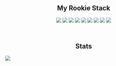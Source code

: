 
<h2 align = "center"> My Rookie Stack </h2>
    <p align = "center">
        <img src = "https://img.shields.io/badge/C%23-239120?style=for-the-badge&logo=c-sharp&logoColor=white" />
        <img src = "https://img.shields.io/badge/Python-3776AB?style=for-the-badge&logo=python&logoColor=white" />
        <img src = "https://img.shields.io/badge/JavaScript-F7DF1E?style=for-the-badge&logo=javascript&logoColor=black" />
        <img src = "https://img.shields.io/badge/HTML5-E34F26?style=for-the-badge&logo=html5&logoColor=white">
        <img src = "https://img.shields.io/badge/PHP-777BB4?style=for-the-badge&logo=php&logoColor=white">
        <img src = "https://img.shields.io/badge/MySQL-00000F?style=for-the-badge&logo=mysql&logoColor=white">
        <img src = "https://img.shields.io/badge/CSS-239120?&style=for-the-badge&logo=css3&logoColor=white">
        <img src = "https://img.shields.io/badge/C%23-239120?style=for-the-badge&logo=c-sharp&logoColor=white">
        <img src = "https://img.shields.io/badge/Arduino-00979D?style=for-the-badge&logo=Arduino&logoColor=white">
    </p>

<br>
<h2 align="center">Stats</h2>
<img src="https://github-readme-stats.vercel.app/api?username=T3nco&show_icons=true&theme=tokyonight" />